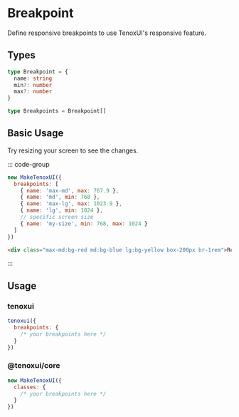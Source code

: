 # Breakpoint

Define responsive breakpoints to use TenoxUI's responsive feature.

## Types

```ts twoslash
type Breakpoint = {
  name: string
  min?: number
  max?: number
}

type Breakpoints = Breakpoint[]
```

## Basic Usage

Try resizing your screen to see the changes.

<TenoxUI code='<div class="max-sm:bg-red sm:bg-green md:bg-blue lg:bg-yellow box-200px br-1rem center">Resize your screen!</div>'/>

::: code-group

```js [index.js]
new MakeTenoxUI({
  breakpoints: [
    { name: 'max-md', max: 767.9 },
    { name: 'md', min: 768 },
    { name: 'max-lg', max: 1023.9 },
    { name: 'lg', min: 1024 },
    // specific screen size
    { name: 'my-size', min: 768, max: 1024 }
  ]
})
```

```html [index.html]
<div class="max-md:bg-red md:bg-blue lg:bg-yellow box-200px br-1rem">Resize your screen!</div>
```

:::

## Usage

### tenoxui

```js
tenoxui({
  breakpoints: {
    /* your breakpoints here */
  }
})
```

### @tenoxui/core

```js
new MakeTenoxUI({
  classes: {
    /* your breakpoints here */
  }
})
```
